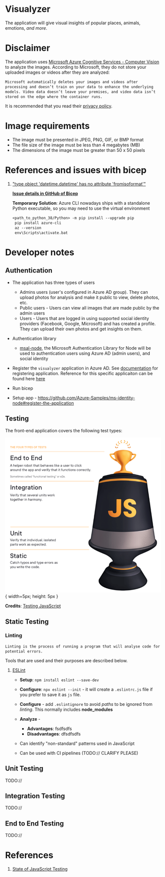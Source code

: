 # Visualyzer

The application will give visual insights of popular places, animals, emotions, _and more_.

# **Disclaimer**

The application uses [Microsoft Azure Cognitive Services - Computer Vision](https://docs.microsoft.com/en-gb/azure/cognitive-services/computer-vision/) to analyze the images. According to Microsoft, they do not store your uploaded images or videos after they are analyzed:

```
Microsoft automatically deletes your images and videos after processing and doesn’t train on your data to enhance the underlying models. Video data doesn’t leave your premises, and video data isn’t stored on the edge where the container runs.
```

It is recommended that you read their [privacy policy](https://azure.microsoft.com/en-gb/support/legal/cognitive-services-compliance-and-privacy/).

# Image requirements

- The image must be presented in JPEG, PNG, GIF, or BMP format
- The file size of the image must be less than 4 megabytes (MB)
- The dimensions of the image must be greater than 50 x 50 pixels

# References and issues with bicep

1. ["type object 'datetime.datetime' has no attribute 'fromisoformat'"](https://github.com/Azure/bicep/issues/2243#issuecomment-818914668)

   [**Issue details in GitHub of Bicep**](https://github.com/Azure/bicep/issues/2243)

   **Temporaray Solution**: Azure CLI nowadays ships with a standalone Python executable, so you may need to use the virtual environment

   ```
   <path_to_python_38/Python> -m pip install --upgrade pip
    pip install azure-cli
    az --version
    env\Scripts\activate.bat
   ```

# Developer notes

## Authentication

- The application has three types of users
  - Admins users (user's configured in Azure AD group). They can upload photos for analysis and make it public to view, delete photos, etc.
  - Public users - Users can view all images that are made public by the admin users
  - Users - Users that are logged in using supported social identity providers (Facebook, Google, Microsoft) and has created a profile. They can upload their own photos and get insights on them.
- Authentication library
  - [msal-node](https://github.com/AzureAD/microsoft-authentication-library-for-js/tree/dev/lib/msal-node), the Microsoft Authentication Library for Node will be used to authentication users using Azure AD (admin users), and social identity
- Register the `visualyzer` application in Azure AD. See [documentation](https://docs.microsoft.com/en-gb/azure/active-directory/develop/quickstart-register-app) for registering application.
  Reference for this specific applicaiton can be found here [here](https://github.com/Azure-Samples/ms-identity-node#register-the-application)

- Run bicep
- Setup app - https://github.com/Azure-Samples/ms-identity-node#register-the-application

## Testing

The front-end application covers the following test types:

![4 types of JavaScript Tests](/docs/images/FourTypesOfTests.png){ width=5px; height: 5px }

**Credits**: [Testing JavaScript](https://testingjavascript.com/)

## Static Testing

### Linting

```
Linting is the process of running a program that will analyse code for potential errors.
```

Tools that are used and their purposes are described below.

1. [ESLint](https://eslint.org/docs/user-guide/getting-started)

   - **Setup**: `npm install eslint --save-dev`
   - **Configure**: `npx eslint --init` - it will create a `.eslintrc.js` file if you prefer to save it as `js` file.
   - **Configure** - add `.eslintignore` to avoid _paths_ to be ignored from _linting_. This normally includes **node_modules**
   - **Analyze** -

     - **Advantages**: fsdfsdfs
     - **Disadvantages**: dfsdfsdfs

   - Can identify "non-standard" patterns used in JavaScript
   - Can be used with CI pipelines (TODO:// CLARIFY PLEASE)

## Unit Testing

TODO://

## Integration Testing

TODO://

## End to End Testing

TODO://

# References

1. [State of JavaScript Testing](https://2020.stateofjs.com/en-US/technologies/testing/)
